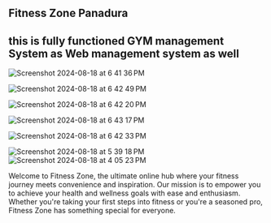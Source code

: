 <h2>
  Fitness Zone Panadura 
  <h2/>

  this is fully functioned GYM management System as Web management system as well 
  -------------------------------------------------------------------------------

![Screenshot 2024-08-18 at 6 41 36 PM](https://github.com/user-attachments/assets/312e9a24-7a76-4d32-8964-091e46378cfa)


![Screenshot 2024-08-18 at 6 42 49 PM](https://github.com/user-attachments/assets/bcad2209-fcb6-494c-941d-fae89164e648)


![Screenshot 2024-08-18 at 6 42 20 PM](https://github.com/user-attachments/assets/358f0cc5-d66f-446e-be07-28eb234c79d9)




  ![Screenshot 2024-08-18 at 6 43 17 PM](https://github.com/user-attachments/assets/90091772-bdda-479c-879c-c94305eb4f6a)


  
![Screenshot 2024-08-18 at 6 42 33 PM](https://github.com/user-attachments/assets/c755400d-1523-42b8-9df6-8927f7952404)


  ![Screenshot 2024-08-18 at 5 39 18 PM](https://github.com/user-attachments/assets/5a114a15-0491-4de9-9bec-bdff3c094e34)
![Screenshot 2024-08-18 at 4 05 23 PM](https://github.com/user-attachments/assets/c61b8625-25ae-4863-ac4f-33a8299c2f15)


Welcome to Fitness Zone, the ultimate online hub where your fitness journey meets convenience and inspiration. Our mission is to empower you to achieve your health and wellness goals with ease and enthusiasm. Whether you're taking your first steps into fitness or you're a seasoned pro, Fitness Zone has something special for everyone.
